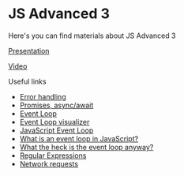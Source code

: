 # JS Advanced 3

Here's you can find materials about JS Advanced 3

[Presentation](https://docs.google.com/presentation/d/1LtFNyNp4zrQsqqTyRMZzm0UzCGiWP8jPAJux_CLmEtU/edit?usp=sharing)

[Video](https://drive.google.com/file/d/1UwdGEmt2dJib3JShTks5xlTdYYicg-4u/view?usp=sharing)

Useful links

- [Error handling](https://javascript.info/error-handling)
- [Promises, async/await](https://javascript.info/async)
- [Event Loop](https://youtu.be/8aGhZQkoFbQ)
- [Event Loop visualizer](https://www.jsv9000.app/)
- [JavaScript Event Loop](https://www.javascripttutorial.net/javascript-event-loop/)
- [What is an event loop in JavaScript?](https://www.educative.io/answers/what-is-an-event-loop-in-javascript)
- [What the heck is the event loop anyway?](https://youtu.be/8aGhZQkoFbQ)
- [Regular Expressions](https://javascript.info/regular-expressions)
- [Network requests](https://javascript.info/network)
